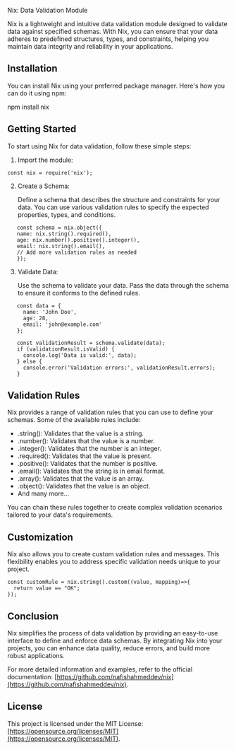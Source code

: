 Nix: Data Validation Module

Nix is a lightweight and intuitive data validation module designed to validate data against specified schemas. With Nix, you can ensure that your data adheres to predefined structures, types, and constraints, helping you maintain data integrity and reliability in your applications.

## Installation

You can install Nix using your preferred package manager. Here's how you can do it using npm:

npm install nix

## Getting Started

To start using Nix for data validation, follow these simple steps:

1. Import the module:

```
const nix = require('nix');
```

2. Create a Schema:

   Define a schema that describes the structure and constraints for your data. You can use various validation rules to specify the expected properties, types, and conditions.
```
   const schema = nix.object({
   name: nix.string().required(),
   age: nix.number().positive().integer(),
   email: nix.string().email(),
   // Add more validation rules as needed
   });
```
3. Validate Data:

   Use the schema to validate your data. Pass the data through the schema to ensure it conforms to the defined rules.

```
   const data = {
     name: 'John Doe',
     age: 28,
     email: 'john@example.com'
   };

   const validationResult = schema.validate(data);
   if (validationResult.isValid) {
     console.log('Data is valid:', data);
   } else {
     console.error('Validation errors:', validationResult.errors);
   }
```

## Validation Rules

Nix provides a range of validation rules that you can use to define your schemas. Some of the available rules include:

- .string(): Validates that the value is a string.
- .number(): Validates that the value is a number.
- .integer(): Validates that the number is an integer.
- .required(): Validates that the value is present.
- .positive(): Validates that the number is positive.
- .email(): Validates that the string is in email format.
- .array(): Validates that the value is an array.
- .object(): Validates that the value is an object.
- And many more...

You can chain these rules together to create complex validation scenarios tailored to your data's requirements.

## Customization

Nix also allows you to create custom validation rules and messages. This flexibility enables you to address specific validation needs unique to your project.

```
const customRule = nix.string().custom((value, mapping)=>{
  return value == "OK";
});
```

## Conclusion

Nix simplifies the process of data validation by providing an easy-to-use interface to define and enforce data schemas. By integrating Nix into your projects, you can enhance data quality, reduce errors, and build more robust applications.

For more detailed information and examples, refer to the official documentation: [https://github.com/nafishahmeddev/nix](https://github.com/nafishahmeddev/nix).

## License

This project is licensed under the MIT License: [https://opensource.org/licenses/MIT](https://opensource.org/licenses/MIT).
